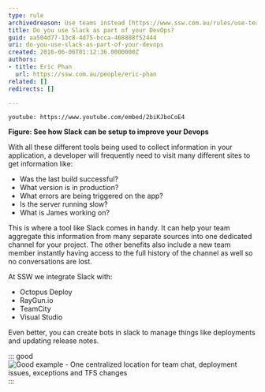 ```yaml
---
type: rule
archivedreason: Use teams instead [https://www.ssw.com.au/rules/use-teams](/use-teams)
title: Do you use Slack as part of your DevOps?
guid: aa504d77-13c8-4d75-bcca-468888f52444
uri: do-you-use-slack-as-part-of-your-devops
created: 2016-06-06T01:12:36.0000000Z
authors:
- title: Eric Phan
  url: https://ssw.com.au/people/eric-phan
related: []
redirects: []

---
```


`youtube: https://www.youtube.com/embed/2biKJboCoE4`

**Figure: See how Slack can be setup to improve your Devops**

With all these different tools being used to collect information in your application, a developer will frequently need to visit many different sites to get information like:

* Was the last build successful?
* What version is in production?
* What errors are being triggered on the app?
* Is the server running slow?
* What is James working on?

This is where a tool like Slack comes in handy. It can help your team aggregate this information from many separate sources into one dedicated channel for your project. The other benefits also include a new team member instantly having access to the full history of the channel as well so no conversations are lost.

<!--endintro-->

At SSW we integrate Slack with:

* Octopus Deploy
* RayGun.io
* TeamCity
* Visual Studio

Even better, you can create bots in slack to manage things like deployments and updating release notes.

::: good  
![Good example - One centralized location for team chat, deployment issues, exceptions and TFS changes](2016-06-06\_11-22-03.png)  
:::
